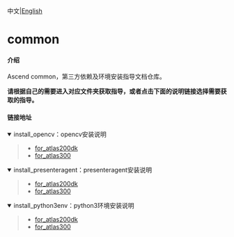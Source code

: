 中文|[English](README_EN.md)

# common

#### 介绍

Ascend common，第三方依赖及环境安装指导文档仓库。

**请根据自己的需要进入对应文件夹获取指导，或者点击下面的说明链接选择需要获取的指导。**

#### 链接地址


<details open><summary>install_opencv：opencv安装说明</summary><blockquote>

- [for_atlas200dk](https://gitee.com/ascend/samples/tree/master/common/install_opencv/for_atlas200dk)  
- [for_atlas300](https://gitee.com/ascend/samples/tree/master/common/install_opencv/for_atlas300)
</blockquote></details>  

<details open><summary>install_presenteragent：presenteragent安装说明</summary><blockquote>

- [for_atlas200dk](https://gitee.com/ascend/samples/tree/master/common/install_presenteragent/for_atlas200dk)  
- [for_atlas300](https://gitee.com/ascend/samples/tree/master/common/install_presenteragent/for_atlas300)
</blockquote></details>    

<details open><summary>install_python3env：python3环境安装说明</summary><blockquote>

- [for_atlas200dk](https://gitee.com/ascend/samples/tree/master/common/install_python3env/for_atlas200dk)  
- [for_atlas300](https://gitee.com/ascend/samples/tree/master/common/install_python3env/for_atlas300)
</blockquote></details>  
